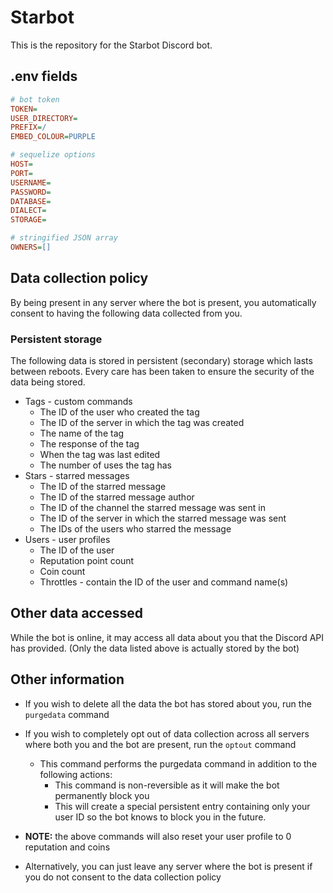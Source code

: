 # Starbot
This is the repository for the Starbot Discord bot.

## .env fields
```ini
# bot token
TOKEN=
USER_DIRECTORY=
PREFIX=/
EMBED_COLOUR=PURPLE

# sequelize options
HOST=
PORT=
USERNAME=
PASSWORD=
DATABASE=
DIALECT=
STORAGE=

# stringified JSON array
OWNERS=[]
```

## Data collection policy
By being present in any server where the bot is present, you automatically consent to having the following data collected from you. 

### Persistent storage
The following data is stored in persistent (secondary) storage which lasts between reboots. Every care has been taken to ensure the security of the data being stored.
- Tags - custom commands
	- The ID of the user who created the tag
	- The ID of the server in which the tag was created
	- The name of the tag
	- The response of the tag
	- When the tag was last edited
	- The number of uses the tag has
- Stars - starred messages
	- The ID of the starred message
	- The ID of the starred message author
	- The ID of the channel the starred message was sent in
	- The ID of the server in which the starred message was sent
	- The IDs of the users who starred the message
- Users - user profiles
	- The ID of the user
	- Reputation point count
	- Coin count
	- Throttles - contain the ID of the user and command name(s)

## Other data accessed
While the bot is online, it may access all data about you that the Discord API has provided. (Only the data listed above is actually stored by the bot)

## Other information
- If you wish to delete all the data the bot has stored about you, run the `purgedata` command
- If you wish to completely opt out of data collection across all servers where both you and the bot are present, run the `optout` command
	- This command performs the purgedata command in addition to the following actions:
		- This command is non-reversible as it will make the bot permanently block you
		- This will create a special persistent entry containing only your user ID so the bot knows to block you in the future.
- **NOTE:** the above commands will also reset your user profile to 0 reputation and coins

- Alternatively, you can just leave any server where the bot is present if you do not consent to the data collection policy
